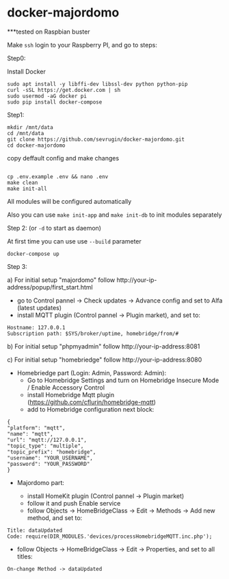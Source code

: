 # docker-majordomo

***tested on Raspbian buster

Make `ssh` login to your Raspberry PI, and go to steps:

Step0:

Install Docker

```
sudo apt install -y libffi-dev libssl-dev python python-pip
curl -sSL https://get.docker.com | sh
sudo usermod -aG docker pi
sudo pip install docker-compose
```

Step1: 

```
mkdir /mnt/data
cd /mnt/data
git clone https://github.com/sevrugin/docker-majordomo.git
cd docker-majordomo

```
copy deffault config and make changes
```

cp .env.example .env && nano .env
make clean
make init-all
```
All modules will be configured automatically

Also you can use `make init-app` and `make init-db` to init modules separately

Step 2: (or `-d` to start as daemon)

At first time you can use use `--build` parameter

```
docker-compose up
```

Step 3:

a) For initial setup "majordomo" follow http://your-ip-address/popup/first_start.html

- go to Control pannel -> Check updates -> Advance config and set to Alfa (latest updates)
- install MQTT plugin (Control pannel -> Plugin market), and set to:
	
```
Hostname: 127.0.0.1
Subscription path: $SYS/broker/uptime, homebridge/from/#
```

b) For initial setup "phpmyadmin" follow http://your-ip-address:8081

c) For initial setup "homebriedge" follow http://your-ip-address:8080

- Homebriedge part (Login: Admin, Password: Admin):
	- Go to Homebridge Settings and turn on Homebridge Insecure Mode / Enable Accessory Control
	- install Homebridge Mqtt plugin (https://github.com/cflurin/homebridge-mqtt)
	- add to Homebridge configuration next block:
```
{
"platform": "mqtt",
"name": "mqtt",
"url": "mqtt://127.0.0.1",
"topic_type": "multiple",
"topic_prefix": "homebridge",
"username": "YOUR_USERNAME",
"password": "YOUR_PASSWORD"
}
```
- Majordomo part:

	- install HomeKit plugin (Control pannel -> Plugin market)
	- follow it and push Enable service
	- follow Objects -> HomeBridgeClass -> Edit -> Methods -> Add new method, and set to:
```
Title: dataUpdated
Code: require(DIR_MODULES.'devices/processHomebridgeMQTT.inc.php');
```

- follow Objects -> HomeBridgeClass -> Edit -> Properties, and set to all titles:

```
On-change Method -> dataUpdated
```